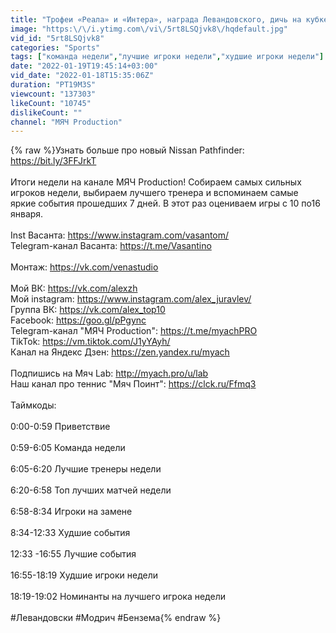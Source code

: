 ```yaml
---
title: "Трофеи «Реала» и «Интера», награда Левандовского, дичь на кубке Африки | Команда недели #108"
image: "https:\/\/i.ytimg.com\/vi\/5rt8LSQjvk8\/hqdefault.jpg"
vid_id: "5rt8LSQjvk8"
categories: "Sports"
tags: ["команда недели","лучшие игроки недели","худшие игроки недели"]
date: "2022-01-19T19:45:14+03:00"
vid_date: "2022-01-18T15:35:06Z"
duration: "PT19M3S"
viewcount: "137303"
likeCount: "10745"
dislikeCount: ""
channel: "МЯЧ Production"
---
```

{% raw %}Узнать больше про новый Nissan Pathfinder: <a rel="nofollow" target="blank" href="https://bit.ly/3FFJrkT">https://bit.ly/3FFJrkT</a><br /><br />Итоги недели на канале МЯЧ Production! Собираем самых сильных игроков недели, выбираем лучшего тренера и вспоминаем самые яркие события прошедших 7 дней. В этот раз оцениваем игры с 10 по16 января.<br /><br />Inst Васанта: <a rel="nofollow" target="blank" href="https://www.instagram.com/vasantom/">https://www.instagram.com/vasantom/</a><br />Telegram-канал Васанта: <a rel="nofollow" target="blank" href="https://t.me/Vasantino">https://t.me/Vasantino</a><br /><br />Монтаж: <a rel="nofollow" target="blank" href="https://vk.com/venastudio">https://vk.com/venastudio</a><br /><br />Мой ВК: <a rel="nofollow" target="blank" href="https://vk.com/alexzh">https://vk.com/alexzh</a><br />Мой instagram: <a rel="nofollow" target="blank" href="https://www.instagram.com/alex_juravlev/">https://www.instagram.com/alex_juravlev/</a><br />Группа ВК: <a rel="nofollow" target="blank" href="https://vk.com/alex_top10">https://vk.com/alex_top10</a><br />Facebook: <a rel="nofollow" target="blank" href="https://goo.gl/pPgync">https://goo.gl/pPgync</a><br />Telegram-канал &quot;МЯЧ Production&quot;: <a rel="nofollow" target="blank" href="https://t.me/myachPRO">https://t.me/myachPRO</a><br />TikTok: <a rel="nofollow" target="blank" href="https://vm.tiktok.com/J1yYAyh/">https://vm.tiktok.com/J1yYAyh/</a><br />Канал на Яндекс Дзен: <a rel="nofollow" target="blank" href="https://zen.yandex.ru/myach">https://zen.yandex.ru/myach</a><br /><br />Подпишись на Мяч Lab: <a rel="nofollow" target="blank" href="http://myach.pro/u/lab">http://myach.pro/u/lab</a><br />Наш канал про теннис &quot;Мяч Поинт&quot;: <a rel="nofollow" target="blank" href="https://clck.ru/Ffmq3">https://clck.ru/Ffmq3</a><br /><br />Таймкоды:<br /><br />0:00-0:59 Приветствие<br /><br />0:59-6:05 Команда недели<br /><br />6:05-6:20 Лучшие тренеры недели<br /><br />6:20-6:58 Топ лучших матчей недели<br /><br />6:58-8:34 Игроки на замене<br /><br />8:34-12:33 Худшие события<br /><br />12:33 -16:55 Лучшие события<br /><br />16:55-18:19 Худшие игроки недели<br /><br />18:19-19:02 Номинанты на лучшего игрока недели<br /><br />#Левандовски #Модрич #Бензема{% endraw %}
